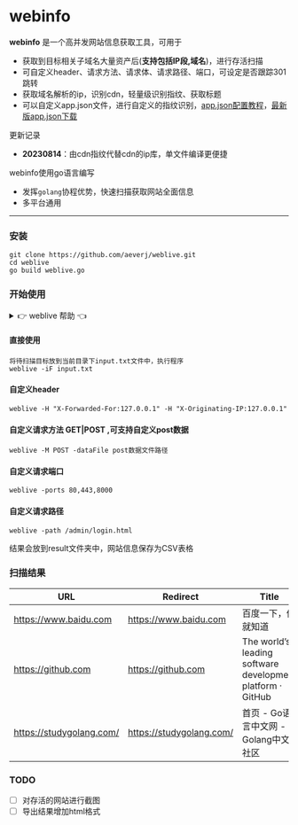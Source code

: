 # webinfo #

**webinfo** 是一个高并发网站信息获取工具，可用于

* 获取到目标相关子域名大量资产后(**支持包括IP段,域名**)，进行存活扫描
* 可自定义header、请求方法、请求体、请求路径、端口，可设定是否跟踪301跳转
* 获取域名解析的ip，识别cdn，轻量级识别指纹、获取标题
* 可以自定义app.json文件，进行自定义的指纹识别，[app.json配置教程](https://github.com/AliasIO/wappalyzer)，[最新版app.json下载](https://github.com/AliasIO/wappalyzer/blob/master/src/technologies.json)

更新记录
* **20230814**：由cdn指纹代替cdn的ip库，单文件编译更便捷

webinfo使用go语言编写

* 发挥`golang`协程优势，快速扫描获取网站全面信息
* 多平台通用

------

### 安装 ###

	git clone https://github.com/aeverj/weblive.git
	cd weblive
	go build weblive.go

### 开始使用

<details>
<summary> 👉 weblive 帮助 👈</summary>

```
Usage of webinfo.exe:
  -H value
        Custom Header
  -M string
        Request Method (default "GET")
  -dataFile string
        The Post data file path
  -follow_redirects
        Follow Redirects
  -iF string
        Load urls from file (default "input.txt")
  -output string
        Output file
  -path string
        Request Path (default "/")
  -ports string
        Custom ports
  -threads int
        Number of threads (default 50)
  -timeout int
        Timeout in seconds (default 3)
```
</details>

#### 直接使用
```
将待扫描目标放到当前目录下input.txt文件中，执行程序
weblive -iF input.txt
```
#### 自定义header
```
weblive -H "X-Forwarded-For:127.0.0.1" -H "X-Originating-IP:127.0.0.1"
```
#### 自定义请求方法 GET|POST ,可支持自定义post数据
```
weblive -M POST -dataFile post数据文件路径
```
#### 自定义请求端口
```
weblive -ports 80,443,8000
```
#### 自定义请求路径
```
weblive -path /admin/login.html
```

结果会放到result文件夹中，网站信息保存为CSV表格

###  扫描结果

| URL                      | Redirect                 | Title                                                       | Status_Code | IP                        | CDN   | Finger                                                       |
| ------------------------ | ------------------------ | ----------------------------------------------------------- | ----------- | ------------------------- | ----- | ------------------------------------------------------------ |
| https://www.baidu.com    | https://www.baidu.com    | 百度一下，你就知道                                          | 200         | 182.61.200.7,182.61.200.6 | false | jQuery                                                       |
| https://github.com       | https://github.com       | The  world’s leading software development platform · GitHub | 200         | 13.250.177.223            | false | Ruby on  Rails,GitHub Pages,Bootstrap                        |
| https://studygolang.com/ | https://studygolang.com/ | 首页 -  Go语言中文网 - Golang中文社区                       | 200         | 59.110.219.94             | false | jQuery,Bootstrap,Google  AdSense,Marked,Gravatar,Nginx,Font Awesome |

### TODO
- [ ] 对存活的网站进行截图
- [ ] 导出结果增加html格式